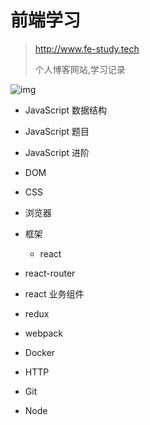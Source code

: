 # 前端学习

> <http://www.fe-study.tech>
>
> 个人博客网站,学习记录

![img]('./docs/_media/qrcode.png)

- JavaScript 数据结构

- JavaScript 题目

- JavaScript 进阶

- DOM

- CSS

- 浏览器

- 框架

  - react

- react-router

- react 业务组件

- redux

- webpack

- Docker

- HTTP

- Git

- Node
